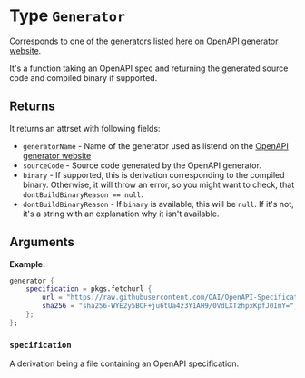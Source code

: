 # Type `Generator`

Corresponds to one of the generators listed [here on OpenAPI generator website](https://openapi-generator.tech/docs/generators).

It's a function taking an OpenAPI spec and returning the generated source code and compiled binary if supported.

## Returns

It returns an attrset with following fields:

 - `generatorName` - Name of the generator used as listend on the [OpenAPI generator website](https://openapi-generator.tech/docs/generators)
 - `sourceCode` - Source code generated by the OpenAPI generator.
 - `binary` - If supported, this is derivation corresponding to the compiled binary. Otherwise, it will throw an error, so you might want to check, that `dontBuildBinaryReason == null`.
 - `dontBuildBinaryReason` - If `binary` is available, this will be `null`. If it's not, it's a string with an explanation why it isn't available.

## Arguments

**Example:**

```nix
generator {
    specification = pkgs.fetchurl {
        url = "https://raw.githubusercontent.com/OAI/OpenAPI-Specification/9df68a1dafd467d9fdbf68653f351b860b4ec6e5/examples/v3.0/petstore.yaml";
        sha256 = "sha256-WYE2y5BOF+ju6tUa4z3Y1AH9/0VdLXTzhpxKpfJ0ImY=";
    };
};
```

### `specification`

A derivation being a file containing an OpenAPI specification.
